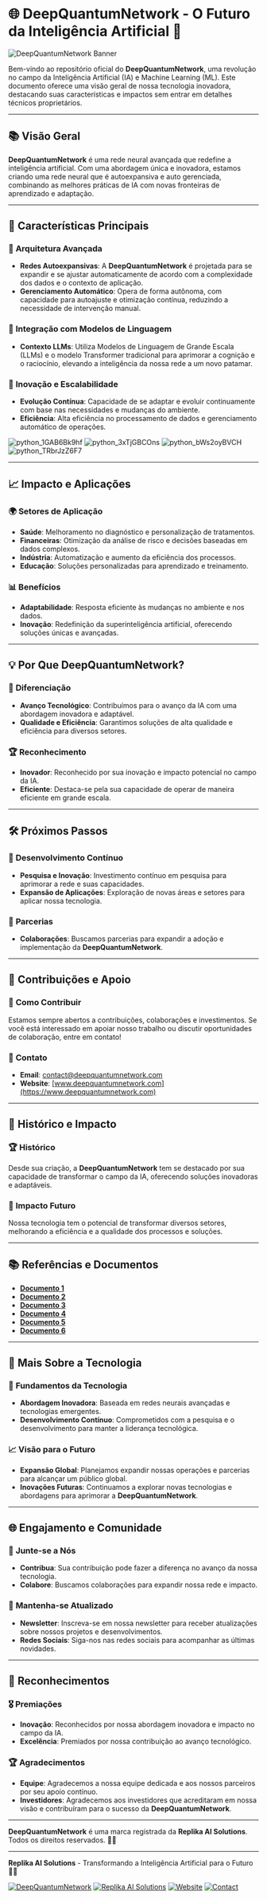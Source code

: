 # 🌐 **DeepQuantumNetwork** - O Futuro da Inteligência Artificial 🚀

![DeepQuantumNetwork Banner](https://img.shields.io/badge/DeepQuantumNetwork-%F0%9F%8C%90%20AI%20Future-blue)


Bem-vindo ao repositório oficial do **DeepQuantumNetwork**, uma revolução no campo da Inteligência Artificial (IA) e Machine Learning (ML). Este documento oferece uma visão geral de nossa tecnologia inovadora, destacando suas características e impactos sem entrar em detalhes técnicos proprietários.

---

## 📚 **Visão Geral**

**DeepQuantumNetwork** é uma rede neural avançada que redefine a inteligência artificial. Com uma abordagem única e inovadora, estamos criando uma rede neural que é autoexpansiva e auto gerenciada, combinando as melhores práticas de IA com novas fronteiras de aprendizado e adaptação.

---

## 🌟 **Características Principais**

### 🔬 **Arquitetura Avançada**
- **Redes Autoexpansivas**: A **DeepQuantumNetwork** é projetada para se expandir e se ajustar automaticamente de acordo com a complexidade dos dados e o contexto de aplicação. 
- **Gerenciamento Automático**: Opera de forma autônoma, com capacidade para autoajuste e otimização contínua, reduzindo a necessidade de intervenção manual.

### 🤖 **Integração com Modelos de Linguagem**
- **Contexto LLMs**: Utiliza Modelos de Linguagem de Grande Escala (LLMs) e o modelo Transformer tradicional para aprimorar a cognição e o raciocínio, elevando a inteligência da nossa rede a um novo patamar.

### 🚀 **Inovação e Escalabilidade**
- **Evolução Contínua**: Capacidade de se adaptar e evoluir continuamente com base nas necessidades e mudanças do ambiente.
- **Eficiência**: Alta eficiência no processamento de dados e gerenciamento automático de operações.

![python_1GAB6Bk9hf](https://github.com/user-attachments/assets/2859467f-f8bd-4ee1-a03c-90252d1c38e1)
![python_3xTjGBCOns](https://github.com/user-attachments/assets/709bfffb-cced-4bae-b3c0-7bfc12951812)
![python_bWs2oyBVCH](https://github.com/user-attachments/assets/505b2df4-29e2-459b-a5ba-947fc05a755a)
![python_TRbrJzZ6F7](https://github.com/user-attachments/assets/6e313cad-01d1-4133-9e5b-aba1591868fb)

---

## 📈 **Impacto e Aplicações**

### 🌍 **Setores de Aplicação**
- **Saúde**: Melhoramento no diagnóstico e personalização de tratamentos.
- **Financeiras**: Otimização da análise de risco e decisões baseadas em dados complexos.
- **Indústria**: Automatização e aumento da eficiência dos processos.
- **Educação**: Soluções personalizadas para aprendizado e treinamento.

### 📊 **Benefícios**
- **Adaptabilidade**: Resposta eficiente às mudanças no ambiente e nos dados.
- **Inovação**: Redefinição da superinteligência artificial, oferecendo soluções únicas e avançadas.

---

## 💡 **Por Que DeepQuantumNetwork?**

### 🌟 **Diferenciação**
- **Avanço Tecnológico**: Contribuímos para o avanço da IA com uma abordagem inovadora e adaptável.
- **Qualidade e Eficiência**: Garantimos soluções de alta qualidade e eficiência para diversos setores.

### 🏆 **Reconhecimento**
- **Inovador**: Reconhecido por sua inovação e impacto potencial no campo da IA.
- **Eficiente**: Destaca-se pela sua capacidade de operar de maneira eficiente em grande escala.

---

## 🛠️ **Próximos Passos**

### 🚀 **Desenvolvimento Contínuo**
- **Pesquisa e Inovação**: Investimento contínuo em pesquisa para aprimorar a rede e suas capacidades.
- **Expansão de Aplicações**: Exploração de novas áreas e setores para aplicar nossa tecnologia.

### 🤝 **Parcerias**
- **Colaborações**: Buscamos parcerias para expandir a adoção e implementação da **DeepQuantumNetwork**.

---

## 📢 **Contribuições e Apoio**

### 💬 **Como Contribuir**
Estamos sempre abertos a contribuições, colaborações e investimentos. Se você está interessado em apoiar nosso trabalho ou discutir oportunidades de colaboração, entre em contato!

### 📧 **Contato**
- **Email**: [contact@deepquantumnetwork.com](mailto:contact@deepquantumnetwork.com)
- **Website**: [www.deepquantumnetwork.com](https://www.deepquantumnetwork.com)

---

## 📜 **Histórico e Impacto**

### 🏆 **Histórico**
Desde sua criação, a **DeepQuantumNetwork** tem se destacado por sua capacidade de transformar o campo da IA, oferecendo soluções inovadoras e adaptáveis.

### 🌟 **Impacto Futuro**
Nossa tecnologia tem o potencial de transformar diversos setores, melhorando a eficiência e a qualidade dos processos e soluções.

---

## 📚 **Referências e Documentos**

- **[Documento 1](https://github.com/replika-ai-solutions/Papers/blob/main/Superando%20a%20Máquina%20de%20Turing%20com%20Modelos%20de%20Linguagem%20de%20Grande%20Escala%20(LLM)%20e%20HyperEmbedding%3A%20Uma%20Abordagem%20Técnica%20e%20Prática.md)**
- **[Documento 2](https://github.com/replika-ai-solutions/Papers/blob/main/Superando%20la%20Máquina%20de%20Turing%20con%20Modelos%20de%20Lenguaje%20de%20Gran%20Escala%20(LLM)%20y%20HyperEmbedding%3A%20Un%20Enfoque%20Técnico%20y%20Práctico.md)**
- **[Documento 3](https://github.com/replika-ai-solutions/Papers/blob/main/Surpassing%20the%20Turing%20Machine%20with%20Large%20Language%20Models%20(LLMs)%20and%20HyperEmbedding%3A%20A%20Technical%20and%20Practical%20Approach.md)**
- **[Documento 4](https://github.com/replika-ai-solutions/Papers/blob/main/maquina-turing.md)**
- **[Documento 5](https://github.com/replika-ai-solutions/Papers/blob/main/turing-machine-vs-llm.md)**
- **[Documento 6](https://github.com/replika-ai-solutions/Papers/blob/main/Historical%20Context%20of%20Turing%20Machines.md)**

---

## 🧩 **Mais Sobre a Tecnologia**

### 🔬 **Fundamentos da Tecnologia**
- **Abordagem Inovadora**: Baseada em redes neurais avançadas e tecnologias emergentes.
- **Desenvolvimento Contínuo**: Comprometidos com a pesquisa e o desenvolvimento para manter a liderança tecnológica.

### 📈 **Visão para o Futuro**
- **Expansão Global**: Planejamos expandir nossas operações e parcerias para alcançar um público global.
- **Inovações Futuras**: Continuamos a explorar novas tecnologias e abordagens para aprimorar a **DeepQuantumNetwork**.

---

## 🌐 **Engajamento e Comunidade**

### 🤝 **Junte-se a Nós**
- **Contribua**: Sua contribuição pode fazer a diferença no avanço da nossa tecnologia.
- **Colabore**: Buscamos colaborações para expandir nossa rede e impacto.

### 📢 **Mantenha-se Atualizado**
- **Newsletter**: Inscreva-se em nossa newsletter para receber atualizações sobre nossos projetos e desenvolvimentos.
- **Redes Sociais**: Siga-nos nas redes sociais para acompanhar as últimas novidades.

---

## 🏅 **Reconhecimentos**

### 🎖️ **Premiações**
- **Inovação**: Reconhecidos por nossa abordagem inovadora e impacto no campo da IA.
- **Excelência**: Premiados por nossa contribuição ao avanço tecnológico.

### 🏆 **Agradecimentos**
- **Equipe**: Agradecemos a nossa equipe dedicada e aos nossos parceiros por seu apoio contínuo.
- **Investidores**: Agradecemos aos investidores que acreditaram em nossa visão e contribuíram para o sucesso da **DeepQuantumNetwork**.

---

**DeepQuantumNetwork** é uma marca registrada da **Replika AI Solutions**. Todos os direitos reservados. 🌟🤖

---

**Replika AI Solutions** - Transformando a Inteligência Artificial para o Futuro 🌟🚀

[![DeepQuantumNetwork](https://img.shields.io/badge/DeepQuantumNetwork-%F0%9F%8C%90%20AI%20Future-blue)](https://www.deepquantumnetwork.com)
[![Replika AI Solutions](https://img.shields.io/badge/Replika%20AI%20Solutions-%F0%9F%8C%90%20Innovators-green)](https://www.replikai.solutions)
[![Website](https://img.shields.io/badge/Website-www.deepquantumnetwork.com-blue)](https://www.deepquantumnetwork.com)
[![Contact](https://img.shields.io/badge/Contact-email%40deepquantumnetwork.com-yellow)](mailto:contact@deepquantumnetwork.com)
